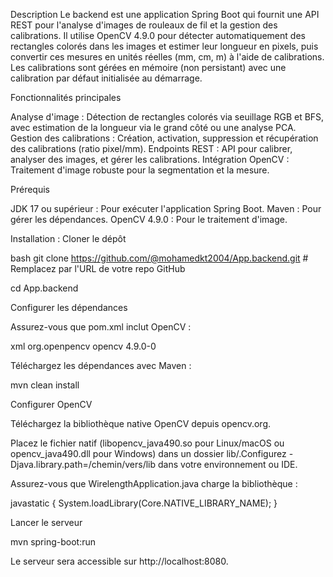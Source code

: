 Description
Le backend est une application Spring Boot qui fournit une API REST pour l'analyse d'images de rouleaux de fil et la gestion des calibrations.
Il utilise OpenCV 4.9.0 pour détecter automatiquement des rectangles colorés dans les images et estimer leur longueur en pixels, puis convertir 
ces mesures en unités réelles (mm, cm, m) à l'aide de calibrations. Les calibrations sont gérées en mémoire (non persistant) avec une calibration 
par défaut initialisée au démarrage.


Fonctionnalités principales

Analyse d'image : Détection de rectangles colorés via seuillage RGB et BFS, avec estimation de la longueur via le grand côté ou une analyse PCA.
Gestion des calibrations : Création, activation, suppression et récupération des calibrations (ratio pixel/mm).
Endpoints REST : API pour calibrer, analyser des images, et gérer les calibrations.
Intégration OpenCV : Traitement d'image robuste pour la segmentation et la mesure.

Prérequis

JDK 17 ou supérieur : Pour exécuter l'application Spring Boot.
Maven : Pour gérer les dépendances.
OpenCV 4.9.0 : Pour le traitement d'image.

Installation :
Cloner le dépôt


bash
git clone https://github.com/@mohamedkt2004/App.backend.git     # Remplacez par l'URL de votre repo GitHub

cd App.backend

Configurer les dépendances

Assurez-vous que pom.xml inclut OpenCV :

xml<dependency>
    <groupId>org.openpencv</groupId>
    <artifactId>opencv</artifactId>
    <version>4.9.0-0</version>
</dependency>


Téléchargez les dépendances avec Maven :

 mvn clean install
 
 Configurer OpenCV

Téléchargez la bibliothèque native OpenCV depuis opencv.org.

Placez le fichier natif (libopencv_java490.so pour Linux/macOS ou opencv_java490.dll pour Windows) 
dans un dossier lib/.Configurez -Djava.library.path=/chemin/vers/lib dans votre environnement ou IDE.

Assurez-vous que WirelengthApplication.java charge la bibliothèque :



javastatic {
    System.loadLibrary(Core.NATIVE_LIBRARY_NAME);
}


Lancer le serveur


mvn spring-boot:run


Le serveur sera accessible sur http://localhost:8080.
